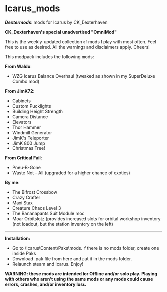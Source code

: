 # Icarus_mods
*__Dextermods__*: mods for Icarus by CK_Dexterhaven

__CK_Dexterhaven's special unadvertised "OmniMod"__

This is the weekly-updated collection of mods I play with most often. Feel free to use as desired. All the warnings and disclaimers apply. Cheers!

This modpack includes the following mods:

__From Waldo__:
* WZG Icarus Balance Overhaul (tweaked as shown in my SuperDeluxe Combo mod)

__From JimK72__:
* Cabinets
* Custom Pucklights
* Building Height Strength
* Camera Distance
* Elevators
* Thor Hammer
* Windmill Generator
* JimK's Teleporter
* JimK 800 Jump
* Christmas Tree!

__From Critical Fail__:
* Pneu-B-Gone
* Waste Not - All (upgraded for a higher chance of exotics)

__By me__:
* The Bifrost Crossbow
* Crazy Crafter
* Maxi Stax
* Creature Chaos Level 3
* The Bananapants Suit Module mod
* Moar Orbitslotz (provides increased slots for orbital workshop inventory (not loadout, but the station inventory on the left)

---

__Installation:__

* Go to \Icarus\Content\Paks\mods. If there is no mods folder, create one inside Paks
* Download .pak file from here and put it in the mods folder.
* Relaunch steam and Icarus. Enjoy!

__WARNING: these mods are intended for Offline and/or solo play. Playing with others who aren't using the same mods or any mods could cause errors, crashes, and/or inventory loss.__
